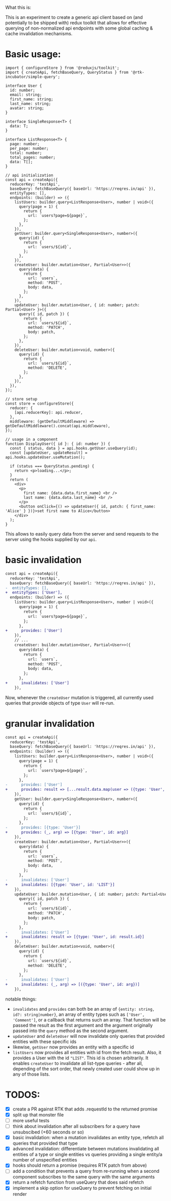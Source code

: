 What this is:

This is an experiment to create a generic api client based on (and potentially to be shipped with) redux toolkit that allows for effective querying of non-normalized api endpoints with some global caching & cache invalidation mechanisms.

# Basic usage:

```tsx
import { configureStore } from '@reduxjs/toolkit';
import { createApi, fetchBaseQuery, QueryStatus } from '@rtk-incubator/simple-query';

interface User {
  id: number;
  email: string;
  first_name: string;
  last_name: string;
  avatar: string;
}

interface SingleResponse<T> {
  data: T;
}

interface ListResponse<T> {
  page: number;
  per_page: number;
  total: number;
  total_pages: number;
  data: T[];
}

// api initialization
const api = createApi({
  reducerKey: 'testApi',
  baseQuery: fetchBaseQuery({ baseUrl: 'https://reqres.in/api' }),
  entityTypes: [],
  endpoints: (builder) => ({
    listUsers: builder.query<ListResponse<User>, number | void>({
      query(page = 1) {
        return {
          url: `users?page=${page}`,
        };
      },
    }),
    getUser: builder.query<SingleResponse<User>, number>({
      query(id) {
        return {
          url: `users/${id}`,
        };
      },
    }),
    createUser: builder.mutation<User, Partial<User>>({
      query(data) {
        return {
          url: `users`,
          method: 'POST',
          body: data,
        };
      },
    }),
    updateUser: builder.mutation<User, { id: number; patch: Partial<User> }>({
      query({ id, patch }) {
        return {
          url: `users/${id}`,
          method: 'PATCH',
          body: patch,
        };
      },
    }),
    deleteUser: builder.mutation<void, number>({
      query(id) {
        return {
          url: `users/${id}`,
          method: 'DELETE',
        };
      },
    }),
  }),
});

// store setup
const store = configureStore({
  reducer: {
    [api.reducerKey]: api.reducer,
  },
  middleware: (getDefaultMiddleware) => getDefaultMiddleware().concat(api.middleware),
});

// usage in a component
function DisplayUser({ id }: { id: number }) {
  const { status, data } = api.hooks.getUser.useQuery(id);
  const [updateUser, updateResult] = api.hooks.updateUser.useMutation();

  if (status === QueryStatus.pending) {
    return <p>loading...</p>;
  }
  return (
    <div>
      <p>
        first name: {data.data.first_name} <br />
        last name: {data.data.last_name} <br />
      </p>
      <button onClick={() => updateUser({ id, patch: { first_name: 'Alice' } })}>set first name to Alice</button>
    </div>
  );
}
```

This allows to easily query data from the server and send requests to the server using the hooks supplied by our `api`.

# basic invalidation

```diff
const api = createApi({
  reducerKey: 'testApi',
  baseQuery: fetchBaseQuery({ baseUrl: 'https://reqres.in/api' }),
-  entityTypes: [],
+  entityTypes: ['User'],
  endpoints: (builder) => ({
    listUsers: builder.query<ListResponse<User>, number | void>({
      query(page = 1) {
        return {
          url: `users?page=${page}`,
        };
      },
+      provides: ['User']
    }),
    // ...
    createUser: builder.mutation<User, Partial<User>>({
      query(data) {
        return {
          url: `users`,
          method: 'POST',
          body: data,
        };
      },
+      invalidates: ['User']
    }),
```

Now, whenever the `createUser` mutation is triggered, all currently used queries that provide objects of type `User` will re-run.

# granular invalidation

```diff
const api = createApi({
  reducerKey: 'testApi',
  baseQuery: fetchBaseQuery({ baseUrl: 'https://reqres.in/api' }),
  endpoints: (builder) => ({
    listUsers: builder.query<ListResponse<User>, number | void>({
      query(page = 1) {
        return {
          url: `users?page=${page}`,
        };
      },
-      provides: ['User']
+      provides: result => [...result.data.map(user => ({type: 'User', id: user.id} as const)), {type: 'User', id: 'LIST'}]
    }),
    getUser: builder.query<SingleResponse<User>, number>({
      query(id) {
        return {
          url: `users/${id}`,
        };
      },
-      provides: [{type: 'User'}]
+      provides: (_, arg) => [{type: 'User', id: arg}]
    }),
    createUser: builder.mutation<User, Partial<User>>({
      query(data) {
        return {
          url: `users`,
          method: 'POST',
          body: data,
        };
      },
-      invalidates: ['User']
+      invalidates: [{type: 'User', id: 'LIST'}]
    }),
    updateUser: builder.mutation<User, { id: number; patch: Partial<User> }>({
      query({ id, patch }) {
        return {
          url: `users/${id}`,
          method: 'PATCH',
          body: patch,
        };
      },
-      invalidates: ['User']
+      invalidates: result => [{type: 'User', id: result.id}]
    }),
    deleteUser: builder.mutation<void, number>({
      query(id) {
        return {
          url: `users/${id}`,
          method: 'DELETE',
        };
      },
-      invalidates: ['User']
+      invalidates: (_, arg) => [({type: 'User', id: arg})]
    }),
```

notable things:

- `invalidates` and `provides` can both be an array of `{entity: string, id?: string|number}`, an array of entity types such as `['User', 'Comment']`, or a callback that returns such an array. That function will be passed the result as the first argument and the argument originally passed into the `query` method as the second argument.
- `updateUser` and `deleteUser` will now invalidate only queries that provided entities with these specific ids
- likewise, `getUser` now provides an entity with a specific id
- `listUsers` now provides all entities with id from the fetch result. Also, it provides a User with the id `"LIST"`. This id is chosen arbitrarily. It enables `createUser` to invalidate all list-type queries - after all, depending of the sort order, that newly created user could show up in any of those lists.

# TODOS:

- [x] create a PR against RTK that adds .requestId to the returned promise
- [x] split up that monster file
- [ ] more useful tests
- [ ] think about invalidation after all subscribers for a query have unsubscibed (+60 seconds or so)
- [x] basic invalidation: when a mutation invalidates an entity type, refetch all queries that provided that type
- [x] advanced invalidation: differentiate between mutations invalidating all entities of a type or single entities vs queries providing a single entity/a number of unspecified entities
- [x] hooks should return a promise (requires RTK patch from above)
- [ ] add a condition that prevents a query from re-running when a second component subscribes to the same query with the same arguments
- [x] return a refetch function from useQuery that does said refetch
- [x] implement a skip option for useQuery to prevent fetching on initial render
